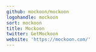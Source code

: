```yaml
---
github: mockoon/mockoon
logohandle: mockoon
sort: mockoon
title: Mockoon
twitter: GetMockoon
website: 'https://mockoon.com/'
---
```

